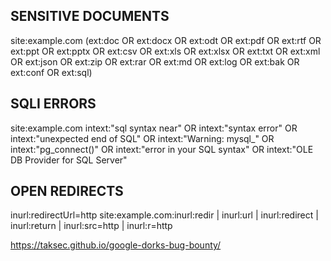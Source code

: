 ## SENSITIVE DOCUMENTS

site:example.com (ext:doc OR ext:docx OR ext:odt OR ext:pdf OR ext:rtf OR ext:ppt OR ext:pptx OR ext:csv OR ext:xls OR ext:xlsx OR ext:txt OR ext:xml OR ext:json OR ext:zip OR ext:rar OR ext:md OR ext:log OR ext:bak OR ext:conf OR ext:sql)


## SQLI ERRORS

site:example.com intext:"sql syntax near" OR intext:"syntax error" OR intext:"unexpected end of SQL" OR intext:"Warning: mysql_" OR intext:"pg_connect()" OR intext:"error in your SQL syntax" OR intext:"OLE DB Provider for SQL Server"

## OPEN REDIRECTS

inurl:redirectUrl=http site:example.com:inurl:redir | inurl:url | inurl:redirect | inurl:return | inurl:src=http | inurl:r=http

https://taksec.github.io/google-dorks-bug-bounty/